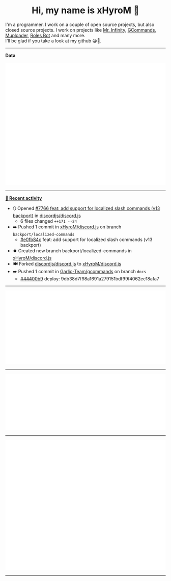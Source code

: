<p align="center">
    <!-- <img src="https://avatars.githubusercontent.com/u/56601352" width="192" alt="hyro's pfp" /> -->
    <h1 align="center">Hi, my name is xHyroM 👋</h1>
</p>

I'm a programmer. I work on a couple of open source projects, but also closed source projects. I work on projects like [Mr. Infinity](https://discord.com/oauth2/authorize?client_id=720321585625694239&scope=bot%20applications.commands&permissions=8&redirect_uri=https://blobs.gq/imanager&prompt=consent&response_type=code), [GCommands](https://github.com/Garlic-Team/GCommands), [Muploader](https://github.com/xHyroM/Muploder), [Roles Bot](https://github.com/xHyroM/roles-bot) and many more.  
I'll be glad if you take a look at my github 😀👀.

___
**Data**

<img src="https://github.com/xHyroM/xHyroM/blob/master/.cache/base.svg">

___

**[📰 Recent activity](https://github.com/xHyroM)**
* 🔃 Opened [#7766 feat: add support for localized slash commands (v13 backport)](https://github.com/discordjs/discord.js/pull/7766) in [discordjs/discord.js](https://github.com/discordjs/discord.js)
  * 6 files changed `++171 --24`
* ➡️ Pushed 1 commit in [xHyroM/discord.js](https://github.com/xHyroM/discord.js) on branch `backport/localized-commands`
  * [#e0fb84c](https://github.com/xHyroM/discord.js/commit/e0fb84c) feat: add support for localized slash commands (v13 backport)
* ⏺️ Created new branch backport/localized-commands in [xHyroM/discord.js](https://github.com/xHyroM/discord.js)
* 🍽️ Forked [discordjs/discord.js](https://github.com/discordjs/discord.js) to [xHyroM/discord.js](https://github.com/xHyroM/discord.js)
* ➡️ Pushed 1 commit in [Garlic-Team/gcommands](https://github.com/Garlic-Team/gcommands) on branch `docs`
  * [#44400b9](https://github.com/Garlic-Team/gcommands/commit/44400b9) deploy: 9db38d7f98a1691a279151bdf99f4062ec18afa7


___

<img src="https://github.com/xHyroM/xHyroM/blob/master/.cache/isocalendar.svg">

___

<img src="https://github.com/xHyroM/xHyroM/blob/master/.cache/languages.svg">

___

<img src="https://github.com/xHyroM/xHyroM/blob/master/.cache/achievements.svg">

___
